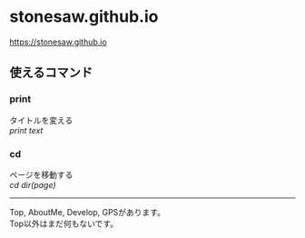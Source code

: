 # stonesaw.github.io
<https://stonesaw.github.io>  

## 使えるコマンド
### print  
タイトルを変える  
_print text_  

### cd  
ページを移動する  
_cd dir(page)_  

---

Top, AboutMe, Develop, GPSがあります。  
Top以外はまだ何もないです。  
